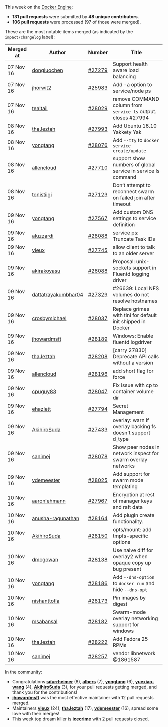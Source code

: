 This week on the [Docker Engine](https://github.com/docker/docker):

  - **131 pull requests** were submitted by **48 unique contributors**.
  - **106 pull requests** were processed (97 of those were merged).

These are the most notable items merged (as indicated by the `impact/changelog` label):

  Merged at | Author                                  | Number                                                 | Title
  ----------|-----------------------------------------|--------------------------------------------------------|--------------------------------------------------------------
  07 Nov 16 | [dongluochen](https://github.com/dongluochen) | [#27279](https://github.com/docker/docker/issues/27279) | Support health aware load balancing
  07 Nov 16 | [jhorwit2](https://github.com/jhorwit2) | [#25983](https://github.com/docker/docker/issues/25983) | Add -a option to service/node ps
  07 Nov 16 | [tealtail](https://github.com/tealtail) | [#28029](https://github.com/docker/docker/issues/28029) | remove COMMAND column from `service ls` output. closes #27994
  08 Nov 16 | [thaJeztah](https://github.com/thaJeztah) | [#27993](https://github.com/docker/docker/issues/27993) | Add Ubuntu 16.10 Yakkety Yak
  08 Nov 16 | [yongtang](https://github.com/yongtang) | [#28076](https://github.com/docker/docker/issues/28076) | Add `--tty` to `docker service create/update`
  08 Nov 16 | [allencloud](https://github.com/allencloud) | [#27710](https://github.com/docker/docker/issues/27710) | support show numbers of global service in service ls command
  08 Nov 16 | [tonistiigi](https://github.com/tonistiigi) | [#27123](https://github.com/docker/docker/issues/27123) | Don’t attempt to reconnect swarm on failed join after timeout
  09 Nov 16 | [yongtang](https://github.com/yongtang) | [#27567](https://github.com/docker/docker/issues/27567) | Add custom DNS settings to service definition
  09 Nov 16 | [aluzzardi](https://github.com/aluzzardi) | [#28088](https://github.com/docker/docker/issues/28088) | service ps: Truncate Task IDs
  09 Nov 16 | [vieux](https://github.com/vieux) | [#27745](https://github.com/docker/docker/issues/27745) | allow client to talk to an older server
  09 Nov 16 | [akirakoyasu](https://github.com/akirakoyasu) | [#26088](https://github.com/docker/docker/issues/26088) | Proposal: unix-sockets support in Fluentd logging driver
  09 Nov 16 | [dattatrayakumbhar04](https://github.com/dattatrayakumbhar04) | [#27329](https://github.com/docker/docker/issues/27329) | #26639: Local NFS volumes do not resolve hostnames
  09 Nov 16 | [crosbymichael](https://github.com/crosbymichael) | [#28037](https://github.com/docker/docker/issues/28037) | Replace grimes with tini for default init shipped in Docker
  09 Nov 16 | [jhowardmsft](https://github.com/jhowardmsft) | [#28189](https://github.com/docker/docker/issues/28189) | Windows: Enable fluentd logdriver
  09 Nov 16 | [thaJeztah](https://github.com/thaJeztah) | [#28208](https://github.com/docker/docker/issues/28208) | [carry 27830] Deprecate API calls without a version
  09 Nov 16 | [allencloud](https://github.com/allencloud) | [#28196](https://github.com/docker/docker/issues/28196) | add short flag for force
  09 Nov 16 | [cpuguy83](https://github.com/cpuguy83) | [#28047](https://github.com/docker/docker/issues/28047) | Fix issue with cp to container volume dir
  09 Nov 16 | [ehazlett](https://github.com/ehazlett) | [#27794](https://github.com/docker/docker/issues/27794) | Secret Management
  09 Nov 16 | [AkihiroSuda](https://github.com/AkihiroSuda) | [#27433](https://github.com/docker/docker/issues/27433) | overlay: warn if overlay backing fs doesn&#39;t support d_type
  09 Nov 16 | [sanimej](https://github.com/sanimej) | [#28078](https://github.com/docker/docker/issues/28078) | Show peer nodes in network inspect for swarm overlay networks
  09 Nov 16 | [vdemeester](https://github.com/vdemeester) | [#28025](https://github.com/docker/docker/issues/28025) | Add support for swarm mode templating
  10 Nov 16 | [aaronlehmann](https://github.com/aaronlehmann) | [#27967](https://github.com/docker/docker/issues/27967) | Encryption at rest of manager keys and raft data
  10 Nov 16 | [anusha-ragunathan](https://github.com/anusha-ragunathan) | [#28164](https://github.com/docker/docker/issues/28164) | Add plugin create functionality.
  10 Nov 16 | [AkihiroSuda](https://github.com/AkihiroSuda) | [#28150](https://github.com/docker/docker/issues/28150) | opts/mount: add tmpfs-specific options
  10 Nov 16 | [dmcgowan](https://github.com/dmcgowan) | [#28138](https://github.com/docker/docker/issues/28138) | Use naive diff for overlay2 when opaque copy up bug present
  10 Nov 16 | [yongtang](https://github.com/yongtang) | [#28186](https://github.com/docker/docker/issues/28186) | Add `--dns-option` to `docker run` and hide `--dns-opt`
  10 Nov 16 | [nishanttotla](https://github.com/nishanttotla) | [#28173](https://github.com/docker/docker/issues/28173) | Pin images by digest
  10 Nov 16 | [msabansal](https://github.com/msabansal) | [#28182](https://github.com/docker/docker/issues/28182) | Swarm-mode overlay networking support for windows
  10 Nov 16 | [thaJeztah](https://github.com/thaJeztah) | [#28222](https://github.com/docker/docker/issues/28222) | Add Fedora 25 RPMs
  10 Nov 16 | [sanimej](https://github.com/sanimej) | [#28257](https://github.com/docker/docker/issues/28257) | vendor libnetwork @1861587

In the community:

  - Congratulations **[sdurrheimer](https://github.com/sdurrheimer)** (8), **[albers](https://github.com/albers)** (7), **[yongtang](https://github.com/yongtang)** (6), **[yuexiao-wang](https://github.com/yuexiao-wang)** (4), **[AkihiroSuda](https://github.com/AkihiroSuda)** (3), for your pull requests getting merged, and thank you for the contributions!
  - **[jhowardmsft](https://github.com/jhowardmsft)** was the most effective maintainer with 12 pull requests merged.
  - Maintainers **[vieux](https://github.com/vieux)** (24), **[thaJeztah](https://github.com/thaJeztah)** (17), **[vdemeester](https://github.com/vdemeester)** (16), spread some love with their merges!
  - This week top dream killer is **[icecrime](https://github.com/icecrime)** with 2 pull requests closed.
